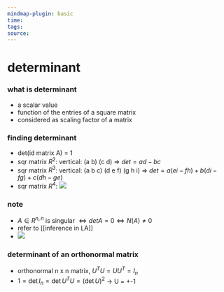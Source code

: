 ```yaml
---
mindmap-plugin: basic
time: 
tags: 
source:
---
```

# determinant
### what is determinant
- a scalar value
- function of the entries of a square matrix
- considered as scaling factor of a matrix
<!--ID: 1708098042435-->


### finding determinant
- det(id matrix A) = 1
- sqr matrix $R^2$: vertical: (a b) (c d) => $det = ad - bc$
- sqr matrix $R^3$: vertical: (a b c) (d e f) (g h i) => $det = a(ei-fh) + b(di-fg) + c(dh - ge)$
- sqr matrix $R^4$: ![](https://i.imgur.com/4jHoccH.png)
<!--ID: 1708098042439-->


### note
- $A \in R^{n,n}$ is singular $\iff det A = 0 \iff N(A) \neq 0$
- refer to [[inference in LA]]
- ![](https://i.imgur.com/17JcJtF.png)
<!--ID: 1708098042441-->

### determinant of an orthonormal matrix
- orthonormal n x n matrix, $U^{T}U = UU^T = I_n$ 
- $1=\operatorname*{det}I_{n}=\operatorname*{det}U^{T}U=(\operatorname*{det}U)^{2}$ -> U = +-1
<!--ID: 1708098042444-->

